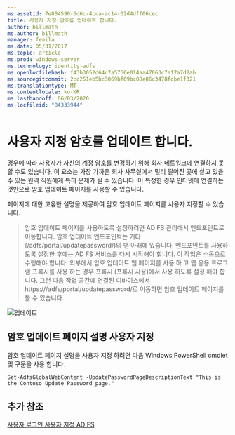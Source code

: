 ```yaml
---
ms.assetid: 7e804590-6d6c-4cca-ac14-02d4dff06cec
title: 사용자 지정 암호를 업데이트 합니다.
author: billmath
ms.author: billmath
manager: femila
ms.date: 05/31/2017
ms.topic: article
ms.prod: windows-server
ms.technology: identity-adfs
ms.openlocfilehash: f43b3052d64c7a5766e014aa47063c7e17a7d2ab
ms.sourcegitcommit: 2cc251eb5bc3069bf09bc08e06c3478fcbe1f321
ms.translationtype: MT
ms.contentlocale: ko-KR
ms.lasthandoff: 06/03/2020
ms.locfileid: "84333944"
---
```

# <a name="update-password-customization"></a>사용자 지정 암호를 업데이트 합니다. 


경우에 따라 사용자가 자신의 계정 암호를 변경하기 위해 회사 네트워크에 연결하지 못할 수도 있습니다. 이 요소는 가장 가까운 회사 사무실에서 멀리 떨어진 곳에 살고 있을 수 있는 원격 직원에게 특히 문제가 될 수 있습니다. 이 특정한 경우 인터넷에 연결하는 것만으로 암호 업데이트 페이지를 사용할 수 있습니다.  
  
페이지에 대한 고유한 설명을 제공하여 암호 업데이트 페이지를 사용자 지정할 수 있습니다.  
  
> 암호 업데이트 페이지를 사용하도록 설정하려면 AD FS 관리에서 엔드포인트로 이동합니다. 암호 업데이트 엔드포인트는 기타(/adfs/portal/updatepassword/)의 맨 아래에 있습니다. 엔드포인트를 사용하도록 설정한 후에는 AD FS 서비스를 다시 시작해야 합니다. 이 작업은 수동으로 수행해야 합니다. 외부에서 암호 업데이트 웹 페이지를 사용 하 고 웹 응용 프로그램 프록시를 사용 하는 경우 프록시 (프록시 사용)에서 사용 하도록 설정 해야 합니다. 그런 다음 작업 공간에 연결된 디바이스에서 https://<fqdn>/adfs/portal/updatepassword/로 이동하면 암호 업데이트 페이지를 볼 수 있습니다.  
  
![업데이트](media/AD-FS-user-sign-in-customization/ADFS_Blue_Custom5.png)  
  
## <a name="customize-the-update-password-page-description"></a>암호 업데이트 페이지 설명 사용자 지정  
암호 업데이트 페이지 설명을 사용자 지정 하려면 다음 Windows PowerShell cmdlet 및 구문을 사용 합니다.  
  

    Set-AdfsGlobalWebContent -UpdatePasswordPageDescriptionText "This is the Contoso Update Password page."  

## <a name="additional-references"></a>추가 참조 
[사용자 로그인 사용자 지정 AD FS](AD-FS-user-sign-in-customization.md)  
